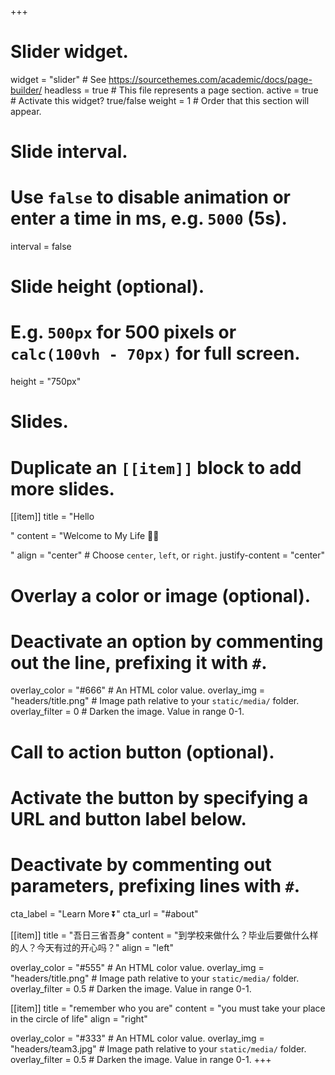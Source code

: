 +++
# Slider widget.
widget = "slider"  # See https://sourcethemes.com/academic/docs/page-builder/
headless = true  # This file represents a page section.
active = true  # Activate this widget? true/false
weight = 1  # Order that this section will appear.

# Slide interval.
# Use `false` to disable animation or enter a time in ms, e.g. `5000` (5s).
interval = false

# Slide height (optional).
# E.g. `500px` for 500 pixels or `calc(100vh - 70px)` for full screen.
height = "750px"

# Slides.
# Duplicate an `[[item]]` block to add more slides.
[[item]]
  title = "Hello</p></p></p>"
  content = "Welcome to My Life :woman_technologist:</p></p></p></p>"
  align = "center"  # Choose `center`, `left`, or `right`.
  justify-content = "center"

  # Overlay a color or image (optional).
  #   Deactivate an option by commenting out the line, prefixing it with `#`.
  overlay_color = "#666"  # An HTML color value.
  overlay_img = "headers/title.png"  # Image path relative to your `static/media/` folder.
  overlay_filter = 0  # Darken the image. Value in range 0-1.

  # Call to action button (optional).
  #   Activate the button by specifying a URL and button label below.
  #   Deactivate by commenting out parameters, prefixing lines with `#`.
  
  cta_label = "Learn More :arrow_double_down:"
  cta_url = "#about"



[[item]]
  title = "吾日三省吾身"
  content = "到学校来做什么？毕业后要做什么样的人？今天有过的开心吗？"
  align = "left"

  overlay_color = "#555"  # An HTML color value.
  overlay_img = "headers/title.png"  # Image path relative to your `static/media/` folder.
  overlay_filter = 0.5  # Darken the image. Value in range 0-1.

[[item]]
  title = "remember who you are"
  content = "you must take your place in the circle of life"
  align = "right"

  overlay_color = "#333"  # An HTML color value.
  overlay_img = "headers/team3.jpg"  # Image path relative to your `static/media/` folder.
  overlay_filter = 0.5  # Darken the image. Value in range 0-1.
+++
